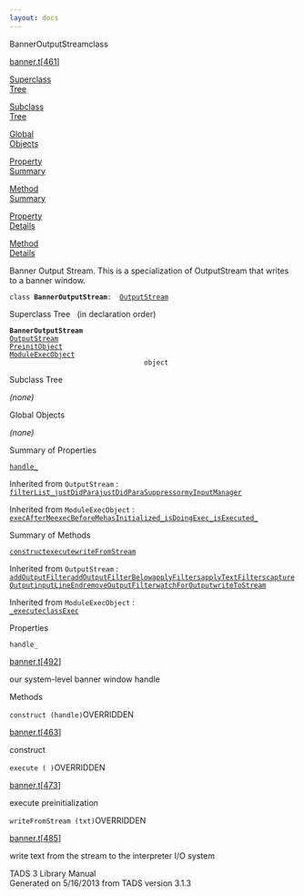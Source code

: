 ```yaml
---
layout: docs
---
```

<span class="title">BannerOutputStream</span><span class="type">class</span>

[banner.t](../file/banner.t.html)\[[461](../source/banner.t.html#461)\]

[Superclass  
Tree](#_SuperClassTree_)

[Subclass  
Tree](#_SubClassTree_)

[Global  
Objects](#_ObjectSummary_)

[Property  
Summary](#_PropSummary_)

[Method  
Summary](#_MethodSummary_)

[Property  
Details](#_Properties_)

[Method  
Details](#_Methods_)



Banner Output Stream. This is a specialization of OutputStream that
writes to a banner window.

`class `**`BannerOutputStream`**` :   `[`OutputStream`](../object/OutputStream.html)



<span id="_SuperClassTree_"></span>



<span class="hdln">Superclass Tree</span>   (in declaration order)



**`BannerOutputStream`**  
[`OutputStream`](../object/OutputStream.html)  
[`PreinitObject`](../object/PreinitObject.html)  
[`ModuleExecObject`](../object/ModuleExecObject.html)  
`                                 object`  
<span id="_SubClassTree_"></span>



<span class="hdln">Subclass Tree</span>  



*(none)* <span id="_ObjectSummary_"></span>



<span class="hdln">Global Objects</span>  



*(none)* <span id="_PropSummary_"></span>



<span class="hdln">Summary of Properties</span>  



[`handle_`](#handle_)

Inherited from `OutputStream` :  
[`filterList_`](../object/OutputStream.html#filterList_)[`justDidPara`](../object/OutputStream.html#justDidPara)[`justDidParaSuppressor`](../object/OutputStream.html#justDidParaSuppressor)[`myInputManager`](../object/OutputStream.html#myInputManager)



Inherited from `ModuleExecObject` :  
[`execAfterMe`](../object/ModuleExecObject.html#execAfterMe)[`execBeforeMe`](../object/ModuleExecObject.html#execBeforeMe)[`hasInitialized_`](../object/ModuleExecObject.html#hasInitialized_)[`isDoingExec_`](../object/ModuleExecObject.html#isDoingExec_)[`isExecuted_`](../object/ModuleExecObject.html#isExecuted_)

<span id="_MethodSummary_"></span>



<span class="hdln">Summary of Methods</span>  



[`construct`](#construct)[`execute`](#execute)[`writeFromStream`](#writeFromStream)

Inherited from `OutputStream` :  
[`addOutputFilter`](../object/OutputStream.html#addOutputFilter)[`addOutputFilterBelow`](../object/OutputStream.html#addOutputFilterBelow)[`applyFilters`](../object/OutputStream.html#applyFilters)[`applyTextFilters`](../object/OutputStream.html#applyTextFilters)[`captureOutput`](../object/OutputStream.html#captureOutput)[`inputLineEnd`](../object/OutputStream.html#inputLineEnd)[`removeOutputFilter`](../object/OutputStream.html#removeOutputFilter)[`watchForOutput`](../object/OutputStream.html#watchForOutput)[`writeToStream`](../object/OutputStream.html#writeToStream)



Inherited from `ModuleExecObject` :  
[`_execute`](../object/ModuleExecObject.html#_execute)[`classExec`](../object/ModuleExecObject.html#classExec)

<span id="_Properties_"></span>



<span class="hdln">Properties</span>  



<span id="handle_"></span>

`handle_`

[banner.t](../file/banner.t.html)\[[492](../source/banner.t.html#492)\]



our system-level banner window handle



<span id="_Methods_"></span>



<span class="hdln">Methods</span>  



<span id="construct"></span>

`construct (handle)`<span class="rem">OVERRIDDEN</span>

[banner.t](../file/banner.t.html)\[[463](../source/banner.t.html#463)\]



construct



<span id="execute"></span>

`execute ( )`<span class="rem">OVERRIDDEN</span>

[banner.t](../file/banner.t.html)\[[473](../source/banner.t.html#473)\]



execute preinitialization



<span id="writeFromStream"></span>

`writeFromStream (txt)`<span class="rem">OVERRIDDEN</span>

[banner.t](../file/banner.t.html)\[[485](../source/banner.t.html#485)\]



write text from the stream to the interpreter I/O system





TADS 3 Library Manual  
Generated on 5/16/2013 from TADS version 3.1.3



